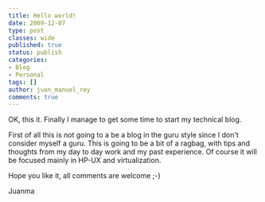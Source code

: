 ```yaml
---
title: Hello world!
date: 2009-12-07
type: post
classes: wide
published: true
status: publish
categories:
- Blog
- Personal
tags: []
author: juan_manuel_rey
comments: true
---
```


OK, this it. Finally I manage to get some time to start my technical blog.

First of all this is not going to a be a blog in the guru style since I don't consider myself a guru. This is going to be a bit of a ragbag, with tips and thoughts from my day to day work and my past experience. Of course it will be focused mainly in HP-UX and virtualization.

Hope you like it, all comments are welcome ;-)

Juanma
